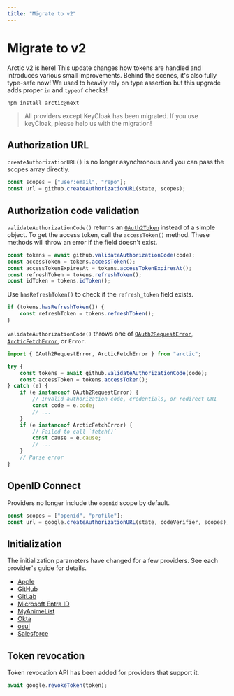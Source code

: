 ```yaml
---
title: "Migrate to v2"
---
```


# Migrate to v2

Arctic v2 is here! This update changes how tokens are handled and introduces various small improvements. Behind the scenes, it's also fully type-safe now! We used to heavily rely on type assertion but this upgrade adds proper `in` and `typeof` checks!

```
npm install arctic@next
```

> All providers except KeyCloak has been migrated. If you use keyCloak, please help us with the migration!

## Authorization URL

`createAuthorizationURL()` is no longer asynchronous and you can pass the scopes array directly.

```ts
const scopes = ["user:email", "repo"];
const url = github.createAuthorizationURL(state, scopes);
```

## Authorization code validation

`validateAuthorizationCode()` returns an [`OAuth2Token`](/reference/main/OAuth2Token) instead of a simple object. To get the access token, call the `accessToken()` method. These methods will throw an error if the field doesn't exist.

```ts
const tokens = await github.validateAuthorizationCode(code);
const accessToken = tokens.accessToken();
const accessTokenExpiresAt = tokens.accessTokenExpiresAt();
const refreshToken = tokens.refreshToken();
const idToken = tokens.idToken();
```

Use `hasRefreshToken()` to check if the `refresh_token` field exists.

```ts
if (tokens.hasRefreshToken()) {
	const refreshToken = tokens.refreshToken();
}
```

`validateAuthorizationCode()` throws one of [`OAuth2RequestError`](/reference/main/OAuth2RequestError), [`ArcticFetchError`](/reference/main/ArcticFetchError), or `Error`.

```ts
import { OAuth2RequestError, ArcticFetchError } from "arctic";

try {
	const tokens = await github.validateAuthorizationCode(code);
	const accessToken = tokens.accessToken();
} catch (e) {
	if (e instanceof OAuth2RequestError) {
		// Invalid authorization code, credentials, or redirect URI
		const code = e.code;
		// ...
	}
	if (e instanceof ArcticFetchError) {
		// Failed to call `fetch()`
		const cause = e.cause;
		// ...
	}
	// Parse error
}
```

## OpenID Connect

Providers no longer include the `openid` scope by default.

```ts
const scopes = ["openid", "profile"];
const url = google.createAuthorizationURL(state, codeVerifier, scopes);
```

## Initialization

The initialization parameters have changed for a few providers. See each provider's guide for details.

- [Apple](/providers/apple)
- [GitHub](/proviGders/github)
- [GitLab](/providers/gitlab)
- [Microsoft Entra ID](/providers/microsoft-entra-id)
- [MyAnimeList](/providers/myanimelist)
- [Okta](/providers/okta)
- [osu!](/providers/osu)
- [Salesforce](/providers/salesforce)

## Token revocation

Token revocation API has been added for providers that support it.

```ts
await google.revokeToken(token);
```
